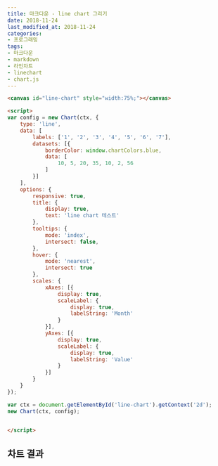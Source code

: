 ```yaml
---
title: 마크다운 - line chart 그리기
date: 2018-11-24
last_modified_at: 2018-11-24
categories:
- 프로그래밍
tags:
- 마크다운
- markdown
- 라인차트
- linechart
- chart.js
---
```


```html
<canvas id="line-chart" style="width:75%;"></canvas>

<script>
var config = new Chart(ctx, {
    type: 'line',
    data: [
        labels: ['1', '2', '3', '4', '5', '6', '7'],
        datasets: [{
            borderColor: window.chartColors.blue,
            data: [
                10, 5, 20, 35, 10, 2, 56
            ]
        }]
    ],
    options: {
        responsive: true,
        title: {
            display: true,
            text: 'line chart 테스트'
        },
        tooltips: {
            mode: 'index',
            intersect: false,
        },
        hover: {
            mode: 'nearest',
            intersect: true
        },
        scales: {
            xAxes: [{
                display: true,
                scaleLabel: {
                    display: true,
                    labelString: 'Month'
                }
            }],
            yAxes: [{
                display: true,
                scaleLabel: {
                    display: true,
                    labelString: 'Value'
                }
            }]
        }
    }
});

var ctx = document.getElementById('line-chart').getContext('2d');
new Chart(ctx, config);


</script>
```

</p>
</details>

## 차트 결과

<canvas id="line-chart" style="width:75%;"></canvas>

<script>
var config = new Chart(ctx, {
    type: 'line',
    data: [
        labels: ['1', '2', '3', '4', '5', '6', '7'],
        datasets: [{
            borderColor: window.chartColors.blue,
            data: [
                10, 5, 20, 35, 10, 2, 56
            ]
        }]
    ],
    options: {
        responsive: true,
        title: {
            display: true,
            text: 'line chart 테스트'
        },
        tooltips: {
            mode: 'index',
            intersect: false,
        },
        hover: {
            mode: 'nearest',
            intersect: true
        },
        scales: {
            xAxes: [{
                display: true,
                scaleLabel: {
                    display: true,
                    labelString: 'Month'
                }
            }],
            yAxes: [{
                display: true,
                scaleLabel: {
                    display: true,
                    labelString: 'Value'
                }
            }]
        }
    }
});

var ctx = document.getElementById('line-chart').getContext('2d');
new Chart(ctx, config);

</script>